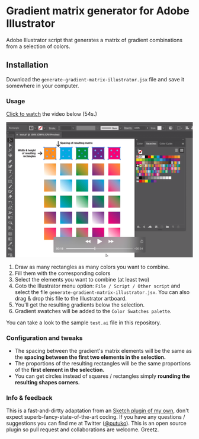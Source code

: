 # Gradient matrix generator for Adobe Illustrator

Adobe Illustrator script that generates a matrix of gradient combinations from a selection of colors.

## Installation

Download the `generate-gradient-matrix-illustrator.jsx` file and save it somewhere in your computer.

### Usage

[Click to watch](https://youtu.be/1YJAIgLgRc4) the video below (54s.)

[![Gradient matrix generator Adobe Illustrator Script. Micro tutorial](snapshot.png)](https://youtu.be/1YJAIgLgRc4 "Gradient matrix generator Adobe Illustrator Script. Micro tutorial")

1. Draw as many rectangles as many colors you want to combine.
2. Fill them with the corresponding colors
3. Select the elements you want to combine (at least two)
3. Goto the Illustrator menu option: `File / Script / Other script` and select the file `generate-gradient-matrix-illustrator.jsx`. You can also drag & drop this file to the Illustrator artboard.
5. You'll get the resulting gradients below the selection.
6. Gradient swatches will be added to the `Color Swatches palette`.

You can take a look to the sample `test.ai` file in this repository.

### Configuration and tweaks

- The spacing between the gradient's matrix elements will be the same as the **spacing between the first two elements in the selection.**
- The proportions of the resulting rectangles will be the same proportions of the **first element in the selection.**
- You can get circles instead of squares / rectangles simply **rounding the resulting shapes corners.**

### Info & feedback

This is a fast-and-dirtty adaptation from an [Sketch plugin of my own](https://github.com/carloscabo/gradient-matrix-generator-sketch), don't expect superb-fancy-state-of-the-art coding. If you have any questions / suggestions you can find me at Twitter ([@putuko](https://twitter.com/putuko)). This is an open source plugin so pull request and collaborations are welcome. Greetz.
